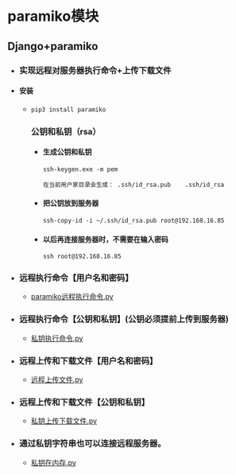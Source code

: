 # paramiko模块

## Django+paramiko

- ### 实现远程对服务器执行命令+上传下载文件

- #### 安装

  - ```python
    pip3 install paramiko
    ```

    ### 公钥和私钥（rsa）

    - #### 生成公钥和私钥

      ```
      ssh-keygen.exe -m pem
      
      在当前用户家目录会生成： .ssh/id_rsa.pub    .ssh/id_rsa
      ```

    - #### 把公钥放到服务器

      ```
      ssh-copy-id -i ~/.ssh/id_rsa.pub root@192.168.16.85 
      ```

    - #### 以后再连接服务器时，不需要在输入密码

      ```
      ssh root@192.168.16.85
      ```

- ### 远程执行命令【用户名和密码】

  -  [paramiko远程执行命令.py](images\paramiko\paramiko远程执行命令.py) 

- ### 远程执行命令【公钥和私钥】(公钥必须提前上传到服务器)

  -  [私钥执行命令.py](images\paramiko\私钥执行命令.py) 

- ### 远程上传和下载文件【用户名和密码】

  -  [远程上传文件.py](images\paramiko\远程上传文件.py) 

- ### 远程上传和下载文件【公钥和私钥】

  -  [私钥上传下载文件.py](images\paramiko\私钥上传下载文件.py) 

- ### 通过私钥字符串也可以连接远程服务器。

  -  [私钥在内存.py](images\paramiko\私钥在内存.py) 

